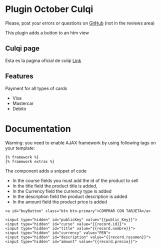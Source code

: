 # Plugin October Culqi

Please, post your errors or questions on [GitHub](https://github.com/jorarmarfin/plugin-october-culqi) (not in the reviews area)

This plugin adds a button to an htm view

## Culqi page
Esta es la pagina oficial de culqi [Link](https://www.culqi.com/)
## Features
Payment for all types of cards
* Visa
* Mastercar
* Debito

# Documentation
Warning: you need to enable AJAX framework by using following tags on your template:
~~~
{% framework %}
{% framework extras %}
~~~

The component adds a snippet of code
* In the course fields you must add the id of the product to sell
* In the title field the product title is added,
* In the Currency field the currency type is added
* In the description field the product description is added
* In the amount field the product price is added

~~~
<a id="buyButton" class="btn btn-primary">COMPRAR CON TARJETA</a>

<input type="hidden" id="publicKey" value="{{public_Key}}">
<input type="hidden" id="curso" value="{{record.id}}">
<input type="hidden" id="title" value="{{record.nombre}}">
<input type="hidden" id="currency" value="PEN">
<input type="hidden" id="description" value="{{record.resumen}}">
<input type="hidden" id="amount" value="{{record.precio}}">
~~~
